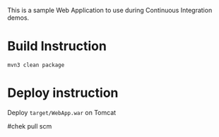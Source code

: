 This is a sample Web Application to use during Continuous Integration demos.

# Build Instruction

```
mvn3 clean package
```

# Deploy instruction

Deploy ```target/WebApp.war``` on Tomcat

#chek pull scm
 
